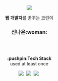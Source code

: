 
<p align="center">
  <img src="https://capsule-render.vercel.app/api?type=slice&color=gradient&customColorList=0,3,4,10,30&height=200&section=header&text=Naeun%20Shin&animation=twinkling&fontColor=ffffff&fontSize=50&fontAlign=70&fontAlignY=35&rotate=13"/>
</p>

<p align="center">
<b>웹 개발자</b>를 꿈꾸는 코린이<br>
<h3 align="center">신나은:woman:</h3>
</p>

<br><br>

<p align="center">
<b>:pushpin:Tech Stack</b><br>
used at least once
</p>

<p align="center">
  <img src="https://img.shields.io/badge/Python-3776AB?style=flat&logo=Python&logoColor=white"></a>&nbsp;
  <img src="https://img.shields.io/badge/C-A8B9CC?style=flat&logo=C&logoColor=white"></a>&nbsp;
  <img src="https://img.shields.io/badge/AWS-232F3E?style=flat&logo=Amazon AWS&logoColor=white"></a>&nbsp;
</p>
